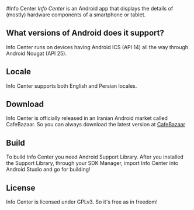 #Info Center
*Info Center* is an Android app that displays the details of (mostly) hardware components of a smartphone or tablet.

## What versions of Android does it support?
Info Center runs on devices having Android ICS (API 14) all the way through Android Nougat (API 25).

## Locale
Info Center supports both English and Persian locales.

## Download
Info Center is officially released in an Iranian Android market called CafeBazaar. So you can always download the latest
version at [CafeBazaar](http://cafebazaar.ir/app/com.fallahpoor.infocenter)

## Build
To build Info Center you need Android Support Library. After you installed the Support Library, through your SDK Manager,
import Info Center into Android Studio and go for building!

## License
Info Center is licensed under GPLv3. So it's free as in freedom!